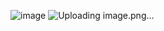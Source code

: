 ![image](https://github.com/prashantjagtap2909/CS50/assets/93985255/44cbd0c4-b209-4219-a2b1-f2c55bb17aa3)
![Uploading image.png…]()
